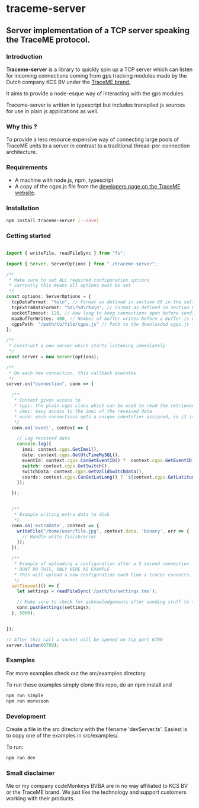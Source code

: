 # traceme-server

## Server implementation of a TCP server speaking the TraceME protocol.

### Introduction

**Traceme-server** is a library to quickly spin up a TCP server which can listen for incoming connections coming from gps tracking modules made by the Dutch company KCS BV under the [TraceME brand.](https://trace.me/)

It aims to provide a node-esque way of interacting with the gps modules.

Traceme-server is written in typescript but includes transpiled js sources for use in plain js applications as well.


### Why this ?

To provide a less resource expensive way of connecting large pools of TraceME units to a server in contrast to a traditional thread-per-connection architecture.

### Requirements

 - A machine with node.js, npm, typescript
 - A copy of the cgps.js file from the [developers page on the TraceME website](https://trace.me/index.asp?page=devinfo).

### Installation

```bash
npm install traceme-server [--save]
```

### Getting started


```typescript

import { writeFile, readFileSync } from "fs";

import { Server, ServerOptions } from "./traceme-server";

/**
 * Make sure to set ALL required configuration options
 * currently this means all options must be set
 */
const options: ServerOptions = {
  tcpDataFormat: "%s\n", // Format as defined in section 60 in the settings app.
  tcpExtraDataFormat: "%s\r%d\r%x\n", // Format as defined in section 60 in the settings app.
  socketTimeout: 120, // How long to keep connections open before sending a FIN
  maxBufferWrites: 400, // Number of buffer writes before a buffer is discarded ( make this small if you don't expect extraTcpData )
  cgpsPath: "/path/to/file/cgps.js" // Path to the downloaded cgps.js file
};

/**
 * Construct a new server which starts listening immediately
 */
const server = new Server(options);

/**
 * On each new connection, this callback executes
 */
server.on("connection", conn => {

  /**
   * Context gives access to
   * cgps: the plain cgps class which can be used to read the retrieved data
   * imei: easy access to the imei of the received data
   * uuid: each connections gets a unique identifier assigned, so it is easy to track connections in logfiles, etc.
   */
  conn.on('event', context => {

    // Log received data
    console.log({
      imei: context.cgps.GetImei(),
      date: context.cgps.GetUtcTimeMySQL(),
      eventId: context.cgps.CanGetEventID() ?  context.cgps.GetEventID() : null,
      switch: context.cgps.GetSwitch(),
      switchData: context.cgps.GetValidSwitchData(),
      coords: context.cgps.CanGetLatLong() ? `${context.cgps.GetLatitudeFloat()}, ${context.cgps.GetLongitudeFloat()}` : null
    });

  });


  /**
   * Example writing extra data to disk
   */
  conn.on('extraData', context => {
    writeFile("/home/user/file.jpg", context.data, 'binary', err => {
      // Handle write finish/error
    });
  });

  /**
   * Example of uploading a configuration after a 5 second connection
   * DONT DO THIS, ONLY HERE AS EXAMPLE
   * This will upload a new configuration each time a tracer connects.
   */
  setTimeout(() => {
    let settings = readFileSync('/path/to/settings.tms');

    // Make sure to check for acknowledgements after sending stuff to the module
    conn.pushSettings(settings);
  }, 5000);


});

// After this call a socket will be opened on tcp port 6700
server.listen(6700);

```


### Examples

For more examples check out the src/examples directory

To run these examples simply clone this repo, do an npm install and

```bash
npm run simple
npm run moresoon
```


### Development

Create a file in the src directory with the filename 'devServer.ts'. Easiest is to copy one of the examples in src/examples/.

To run:

```bash
npm run dev
```


### Small disclaimer

Me or my company codeMonkeys BVBA are in no way affiliated to KCS BV or the TraceME brand. We just like the technology and support customers working with their products.




